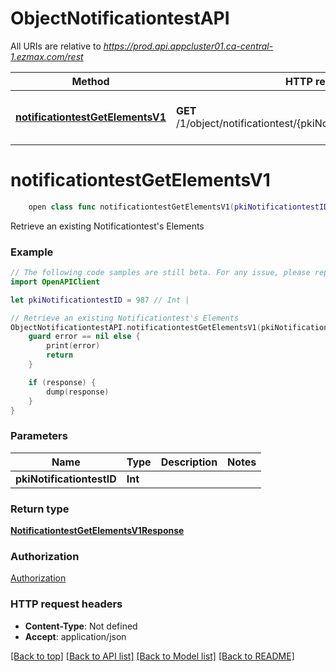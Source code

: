 # ObjectNotificationtestAPI

All URIs are relative to *https://prod.api.appcluster01.ca-central-1.ezmax.com/rest*

Method | HTTP request | Description
------------- | ------------- | -------------
[**notificationtestGetElementsV1**](ObjectNotificationtestAPI.md#notificationtestgetelementsv1) | **GET** /1/object/notificationtest/{pkiNotificationtestID}/getElements | Retrieve an existing Notificationtest&#39;s Elements


# **notificationtestGetElementsV1**
```swift
    open class func notificationtestGetElementsV1(pkiNotificationtestID: Int, completion: @escaping (_ data: NotificationtestGetElementsV1Response?, _ error: Error?) -> Void)
```

Retrieve an existing Notificationtest's Elements



### Example
```swift
// The following code samples are still beta. For any issue, please report via http://github.com/OpenAPITools/openapi-generator/issues/new
import OpenAPIClient

let pkiNotificationtestID = 987 // Int | 

// Retrieve an existing Notificationtest's Elements
ObjectNotificationtestAPI.notificationtestGetElementsV1(pkiNotificationtestID: pkiNotificationtestID) { (response, error) in
    guard error == nil else {
        print(error)
        return
    }

    if (response) {
        dump(response)
    }
}
```

### Parameters

Name | Type | Description  | Notes
------------- | ------------- | ------------- | -------------
 **pkiNotificationtestID** | **Int** |  | 

### Return type

[**NotificationtestGetElementsV1Response**](NotificationtestGetElementsV1Response.md)

### Authorization

[Authorization](../README.md#Authorization)

### HTTP request headers

 - **Content-Type**: Not defined
 - **Accept**: application/json

[[Back to top]](#) [[Back to API list]](../README.md#documentation-for-api-endpoints) [[Back to Model list]](../README.md#documentation-for-models) [[Back to README]](../README.md)

